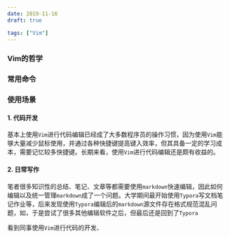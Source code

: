```yaml
---
date: 2019-11-16
draft: true

tags: ["Vim"]
---
```




### Vim的哲学





### 常用命令





### 使用场景

#### 1. 代码开发

基本上使用`Vim`进行代码编辑已经成了大多数程序员的操作习惯，因为使用`Vim`能够大量减少鼠标使用，并通过各种快捷键提高键入效率，但其具备一定的学习成本，需要记忆较多快捷键。长期来看，使用`Vim`进行代码编辑还是颇有收益的。

#### 2. 日常写作

笔者很多知识性的总结、笔记、文章等都需要使用`markdown`快速编辑，因此如何编辑以及统一管理`markdown`成了一个问题。大学期间最开始使用`Typora`写文档笔记作业等，后来发现使用`Typora`编辑后的`markdown`源文件存在格式规范混乱问题，如，于是尝试了很多其他编辑软件之后，但最后还是回到了`Typora`

看到同事使用`Vim`进行代码的开发、